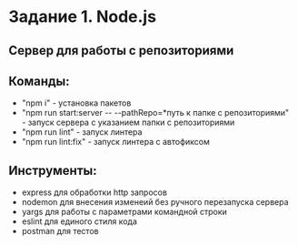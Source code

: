 # Задание 1. Node.js
## Сервер для работы с репозиториями

## Команды:

- "npm i" - установка пакетов
- "npm run start:server --  --pathRepo=*путь к папке с репозиториями" - запуск сервера с указанием папки с репозиториями
- "npm run lint" - запуск линтера
- "npm run lint:fix" - запуск линтера с автофиксом

## Инструменты:

- express для обработки http запросов
- nodemon для внесения изменеий без ручного перезапуска сервера
- yargs для работы с параметрами командной строки
- eslint для единого стиля кода
- postman для тестов

